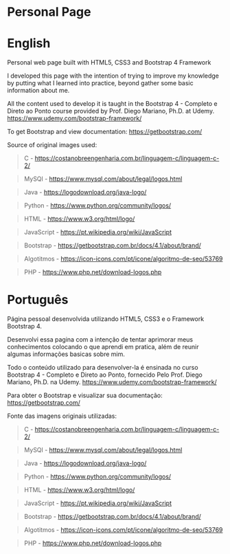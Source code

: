 # Personal Page
# English
Personal web page built with HTML5, CSS3 and Bootstrap 4 Framework

I developed this page with the intention of trying to improve my knowledge by putting what I learned into practice, beyond gather some basic information about me.

All the content used to develop it is taught in the Bootstrap 4 - Completo e Direto ao Ponto course provided by Prof. Diego Mariano, Ph.D. at Udemy. https://www.udemy.com/bootstrap-framework/

To get Bootstrap and view documentation: https://getbootstrap.com/

Source of original images used:
> C - https://costanobreengenharia.com.br/linguagem-c/linguagem-c-2/

> MySQl - https://www.mysql.com/about/legal/logos.html

> Java - https://logodownload.org/java-logo/

> Python - https://www.python.org/community/logos/

> HTML - https://www.w3.org/html/logo/

> JavaScript - https://pt.wikipedia.org/wiki/JavaScript

> Bootstrap - https://getbootstrap.com.br/docs/4.1/about/brand/

> Algotitmos - https://icon-icons.com/pt/icone/algoritmo-de-seo/53769

> PHP - https://www.php.net/download-logos.php


# Português
Página pessoal desenvolvida utilizando HTML5, CSS3 e o Framework Bootstrap 4.

Desenvolvi essa pagina com a intenção de tentar aprimorar meus conhecimentos colocando o que aprendi em pratica, além de reunir algumas informações basicas sobre mim.

Todo o conteúdo utilizado para desenvolver-la é ensinada no curso Bootstrap 4 - Completo e Direto ao Ponto, fornecido Pelo Prof. Diego Mariano, Ph.D. na Udemy. https://www.udemy.com/bootstrap-framework/

Para obter o Bootstrap e visualizar sua documentação: https://getbootstrap.com/

Fonte das imagens originais utilizadas:
> C - https://costanobreengenharia.com.br/linguagem-c/linguagem-c-2/

> MySQl - https://www.mysql.com/about/legal/logos.html

> Java - https://logodownload.org/java-logo/

> Python - https://www.python.org/community/logos/

> HTML - https://www.w3.org/html/logo/

> JavaScript - https://pt.wikipedia.org/wiki/JavaScript

> Bootstrap - https://getbootstrap.com.br/docs/4.1/about/brand/

> Algotitmos - https://icon-icons.com/pt/icone/algoritmo-de-seo/53769

> PHP - https://www.php.net/download-logos.php
